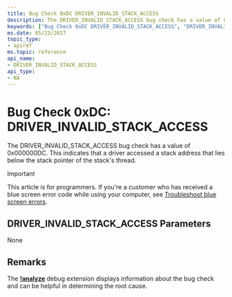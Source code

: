 ```yaml
---
title: Bug Check 0xDC DRIVER_INVALID_STACK_ACCESS
description: The DRIVER_INVALID_STACK_ACCESS bug check has a value of 0x000000DC. This indicates that a driver accessed a stack address that lies below the stack pointer of the stack's thread.
keywords: ["Bug Check 0xDC DRIVER_INVALID_STACK_ACCESS", "DRIVER_INVALID_STACK_ACCESS"]
ms.date: 05/23/2017
topic_type:
- apiref
ms.topic: reference
api_name:
- DRIVER_INVALID_STACK_ACCESS
api_type:
- NA
---
```


# Bug Check 0xDC: DRIVER\_INVALID\_STACK\_ACCESS


The DRIVER\_INVALID\_STACK\_ACCESS bug check has a value of 0x000000DC. This indicates that a driver accessed a stack address that lies below the stack pointer of the stack's thread.

> [!IMPORTANT]
> This article is for programmers. If you're a customer who has received a blue screen error code while using your computer, see [Troubleshoot blue screen errors](https://www.windows.com/stopcode).


## DRIVER\_INVALID\_STACK\_ACCESS Parameters


None

 
## Remarks
The [**!analyze**](-analyze.md) debug extension displays information about the bug check and can be helpful in determining the root cause.
 




